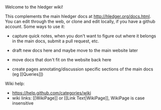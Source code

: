 Welcome to the hledger wiki!

This complements the main hledger docs at http://hledger.org/docs.html. 
You can edit through the web, or clone and edit locally, if you have a github account.
Some ways to use it:

- capture quick notes, when you don't want to figure out where it belongs in the main docs, submit a pull request, etc.

- draft new docs here and maybe move to the main website later

- move docs that don't fit on the website back here

- create pages annotating/discussion specific sections of the main docs (eg [[Queries]])

Wiki help:
- https://help.github.com/categories/wiki
- wiki links: [[WikiPage]] or [[Link Text|WikiPage]], WikiPage is case insensitive


